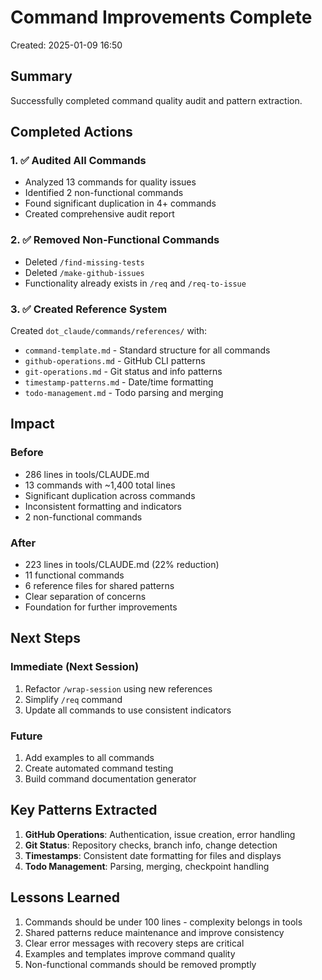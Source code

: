 # Command Improvements Complete
Created: 2025-01-09 16:50

## Summary

Successfully completed command quality audit and pattern extraction.

## Completed Actions

### 1. ✅ Audited All Commands
- Analyzed 13 commands for quality issues
- Identified 2 non-functional commands
- Found significant duplication in 4+ commands
- Created comprehensive audit report

### 2. ✅ Removed Non-Functional Commands
- Deleted `/find-missing-tests` 
- Deleted `/make-github-issues`
- Functionality already exists in `/req` and `/req-to-issue`

### 3. ✅ Created Reference System
Created `dot_claude/commands/references/` with:
- `command-template.md` - Standard structure for all commands
- `github-operations.md` - GitHub CLI patterns
- `git-operations.md` - Git status and info patterns
- `timestamp-patterns.md` - Date/time formatting
- `todo-management.md` - Todo parsing and merging

## Impact

### Before
- 286 lines in tools/CLAUDE.md
- 13 commands with ~1,400 total lines
- Significant duplication across commands
- Inconsistent formatting and indicators
- 2 non-functional commands

### After
- 223 lines in tools/CLAUDE.md (22% reduction)
- 11 functional commands
- 6 reference files for shared patterns
- Clear separation of concerns
- Foundation for further improvements

## Next Steps

### Immediate (Next Session)
1. Refactor `/wrap-session` using new references
2. Simplify `/req` command 
3. Update all commands to use consistent indicators

### Future
1. Add examples to all commands
2. Create automated command testing
3. Build command documentation generator

## Key Patterns Extracted

1. **GitHub Operations**: Authentication, issue creation, error handling
2. **Git Status**: Repository checks, branch info, change detection
3. **Timestamps**: Consistent date formatting for files and displays
4. **Todo Management**: Parsing, merging, checkpoint handling

## Lessons Learned

1. Commands should be under 100 lines - complexity belongs in tools
2. Shared patterns reduce maintenance and improve consistency
3. Clear error messages with recovery steps are critical
4. Examples and templates improve command quality
5. Non-functional commands should be removed promptly